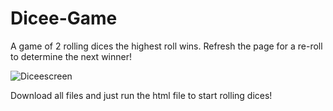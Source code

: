 # Dicee-Game
A game of 2 rolling dices the highest roll wins.
Refresh the page for a re-roll to determine the next winner!

![Diceescreen](https://github.com/Karavelisgeorge/Dicee-Game/assets/134286913/48af40a8-47f0-4ca6-b275-3e07e2999426)

Download all files and just run the html file to start rolling dices!
